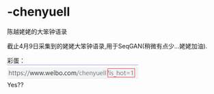 # -chenyuell
陈越姥姥的大笨钟语录

截止4月9日采集到的姥姥大笨钟语录,用于SeqGAN(稍微有点少...姥姥加油).  
  
  
彩蛋：  
![Yes??](https://github.com/jasonrayshd/-chenyuell/blob/master/chenyue.png)  
Yes??
